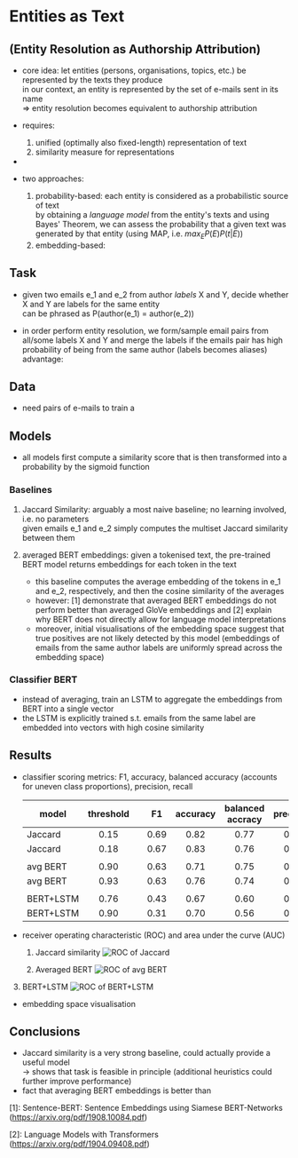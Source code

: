 # Entities as Text
## (Entity Resolution as Authorship Attribution)

- core idea: let entities (persons, organisations, topics, etc.) be represented by the texts they produce <br>
    in our context, an entity is represented by the set of e-mails sent in its name <br>
    => entity resolution becomes equivalent to authorship attribution
    
- requires: 
   1. unified (optimally also fixed-length) representation of text
   2. similarity measure for representations
   
- 
   
- two approaches:
   1. probability-based: each entity is considered as a probabilistic source of text <br>
      by obtaining a _language model_ from the entity's texts and using Bayes' Theorem, we can assess the probability
      that a given text was generated by that entity (using MAP, i.e. $max_E P(E)P(t|E)$)
   2. embedding-based: 



## Task

- given two emails e_1 and e_2 from author _labels_ X and Y, decide whether X and Y are labels for the same entity <br>
  can be phrased as P(author(e_1) = author(e_2))

- in order perform entity resolution, we form/sample email pairs from all/some labels X and Y and merge the labels if the emails pair has high probability of being from the same author (labels becomes aliases) <br>
    advantage: 
 
## Data

- need pairs of e-mails to train a 


## Models

- all models first compute a similarity score that is then transformed into a probability by the sigmoid function


### Baselines

 1. Jaccard Similarity: arguably a most naive baseline; no learning involved, i.e. no parameters <br>
    given emails e_1 and e_2 simply computes the multiset Jaccard similarity between them
   
 2. averaged BERT embeddings: given a tokenised text, the pre-trained BERT model returns embeddings for each token in the text
    - this baseline computes the average embedding of the tokens in e_1 and e_2, respectively, and then the cosine similarity of the averages
    - however: [1] demonstrate that averaged BERT embeddings do not perform better than averaged GloVe embeddings and [2] explain why BERT does not directly allow for language model interpretations
    - moreover, initial visualisations of the embedding space suggest that true positives are not likely detected by this model (embeddings of emails from the same author labels are uniformly spread across the embedding space)
    
    
### Classifier BERT

 - instead of averaging, train an LSTM to aggregate the embeddings from BERT into a single vector
 - the LSTM is explicitly trained s.t. emails from the same label are embedded into vectors with high cosine similarity
    
    
## Results


 - classifier scoring metrics: F1, accuracy, balanced accuracy (accounts for uneven class proportions), precision, recall
 

   | model     | threshold |   |  F1  | accuracy | balanced accracy | precision | recall |
   |-----------|:---------:|---|:----:|:--------:|:----------------:|:---------:|:------:|
   | Jaccard   |    0.15   |   | 0.69 |   0.82   |       0.77       |    0.72   |  0.66  |
   | Jaccard   |    0.18   |   | 0.67 |   0.83   |       0.76       |    0.81   |  0.57  |
   |           |           |   |      |          |                  |           |        |
   | avg BERT  |    0.90   |   | 0.63 |   0.71   |       0.75       |    0.51   |  0.83  |
   | avg BERT  |    0.93   |   | 0.63 |   0.76   |       0.74       |   0.59    |  0.69  |
   |           |           |   |      |          |                  |           |        |
   | BERT+LSTM |    0.76   |   | 0.43 |   0.67   |       0.60       |   0.44    |  0.42  |
   | BERT+LSTM |    0.90   |   | 0.31 |   0.70   |       0.56       |   0.49    |  0.23  |
   
   
 - receiver operating characteristic (ROC) and area under the curve (AUC) 
 
   1. Jaccard similarity 
   ![ROC of Jaccard](
  https://github.com/pgroth/conversationkg/tree/master/embeddings_for_the_people/classifier_BERT/results/images/ROC_Jaccard.png)

   2. Averaged BERT
      ![ROC of avg BERT](
  https://github.com/pgroth/conversationkg/blob/master/embeddings_for_the_people/classifier_BERT/results/images/ROC_avg_BERT.png)
  
  3. BERT+LSTM
     ![ROC of BERT+LSTM](
  https://github.com/pgroth/conversationkg/blob/master/embeddings_for_the_people/classifier_BERT/results/images/ROC_LSTM%2BBERT.png)



 - embedding space visualisation



## Conclusions

 - Jaccard similarity is a very strong baseline, could actually provide a useful model <br>
   -> shows that task is feasible in principle (additional heuristics could further improve performance)
 - fact that averaging BERT embeddings is better than 



[1]: Sentence-BERT: Sentence Embeddings using Siamese BERT-Networks (https://arxiv.org/pdf/1908.10084.pdf)

[2]: Language Models with Transformers (https://arxiv.org/pdf/1904.09408.pdf)
